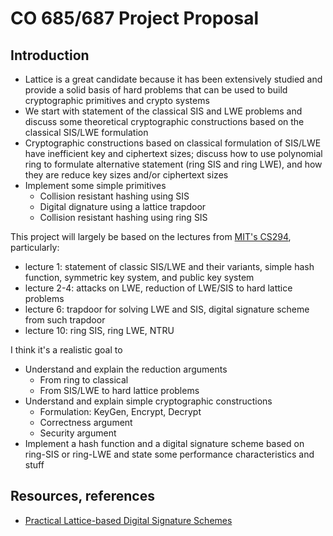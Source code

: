 # CO 685/687 Project Proposal

## Introduction
- Lattice is a great candidate because it has been extensively studied and provide a solid basis of hard problems that can be used to build cryptographic primitives and crypto systems
- We start with statement of the classical SIS and LWE problems and discuss some theoretical cryptographic constructions based on the classical SIS/LWE formulation
- Cryptographic constructions based on classical formulation of SIS/LWE have inefficient key and ciphertext sizes; discuss how to use polynomial ring to formulate alternative statement (ring SIS and ring LWE), and how they are reduce key sizes and/or ciphertext sizes
- Implement some simple primitives
    - Collision resistant hashing using SIS
    - Digital dignature using a lattice trapdoor
    - Collision resistant hashing using ring SIS

This project will largely be based on the lectures from [MIT's CS294](https://people.csail.mit.edu/vinodv/CS294/), particularly:

- lecture 1: statement of classic SIS/LWE and their variants, simple hash function, symmetric key system, and public key system
- lecture 2-4: attacks on LWE, reduction of LWE/SIS to hard lattice problems
- lecture 6: trapdoor for solving LWE and SIS, digital signature scheme from such trapdoor
- lecture 10: ring SIS, ring LWE, NTRU

I think it's a realistic goal to
- Understand and explain the reduction arguments
    - From ring to classical
    - From SIS/LWE to hard lattice problems
- Understand and explain simple cryptographic constructions
    - Formulation: KeyGen, Encrypt, Decrypt
    - Correctness argument
    - Security argument
- Implement a hash function and a digital signature scheme based on ring-SIS or ring-LWE and state some performance characteristics and stuff


## Resources, references
- [Practical Lattice-based Digital Signature Schemes](https://csrc.nist.gov/csrc/media/events/workshop-on-cybersecurity-in-a-post-quantum-world/documents/papers/session9-oneill-paper.pdf)